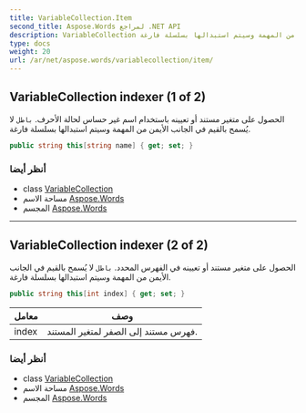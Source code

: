 ```yaml
---
title: VariableCollection.Item
second_title: Aspose.Words لمراجع .NET API
description: VariableCollection ملكية. الحصول على متغير مستند أو تعيينه باستخدام اسم غير حساس لحالة الأحرف. باطل لا يُسمح بالقيم في الجانب الأيمن من المهمة وسيتم استبدالها بسلسلة فارغة.
type: docs
weight: 20
url: /ar/net/aspose.words/variablecollection/item/
---
```

## VariableCollection indexer (1 of 2)

الحصول على متغير مستند أو تعيينه باستخدام اسم غير حساس لحالة الأحرف. `باطل` لا يُسمح بالقيم في الجانب الأيمن من المهمة وسيتم استبدالها بسلسلة فارغة.

```csharp
public string this[string name] { get; set; }
```

### أنظر أيضا

* class [VariableCollection](../)
* مساحة الاسم [Aspose.Words](../../variablecollection/)
* المجسم [Aspose.Words](../../../)

---

## VariableCollection indexer (2 of 2)

الحصول على متغير مستند أو تعيينه في الفهرس المحدد. `باطل` لا يُسمح بالقيم في الجانب الأيمن من المهمة وسيتم استبدالها بسلسلة فارغة.

```csharp
public string this[int index] { get; set; }
```

| معامل | وصف |
| --- | --- |
| index | فهرس مستند إلى الصفر لمتغير المستند. |

### أنظر أيضا

* class [VariableCollection](../)
* مساحة الاسم [Aspose.Words](../../variablecollection/)
* المجسم [Aspose.Words](../../../)


